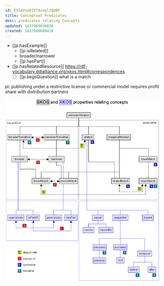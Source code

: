 ```yaml
---
id: EXIAVsa8IVTAiegl2QmBF
title: Conceptual Predicates
desc: predicates relating Concepts
updated: 1637969036030
created: 1637940680418
---
```



- [[p.hasExample]]
  - [[p.isRelated]]
  - broader/narrower
  - [[p.hasPart]]
- [[p.hasRelatedResource]] https://rdf-vocabulary.ddialliance.org/xkos.html#correspondences
  - [ ] [[p.begsQuestion]] what is a match

pi: publishing under a restrictive license or commercial model requires profit share with distribution partners

![](/assets/images/2021-11-26-07-34-50.png)
